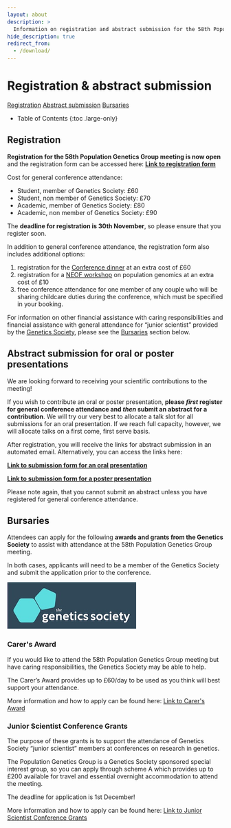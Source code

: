 ```yaml
---
layout: about
description: >
  Information on registration and abstract submission for the 58th Population Genetics Group meeting
hide_description: true
redirect_from:
  - /download/
---
```


# Registration & abstract submission

[Registration](#registration) [Abstract submission](#abstract-submission-for-oral-or-poster-presentations) [Bursaries](#bursaries)

- Table of Contents
{:toc .large-only}

## Registration

**Registration for the 58th Population Genetics Group meeting is now open** and the registration form can be accessed here: [**Link to registration form**](https://onlineshop.shef.ac.uk/conferences-and-events/faculty-of-science/school-of-biosciences/population-genetics-group-annual-conference-popgroup58)

Cost for general conference attendance:
- Student, member of Genetics Society: £60
- Student, non member of Genetics Society: £70
- Academic, member of Genetics Society: £80
- Academic, non member of Genetics Society: £90

The **deadline for registration is 30th November**, so please ensure that you register soon.

In addition to general conference attendance, the registration form also includes additional options:
1. registration for the [Conference dinner](/program.md/#conference-dinner) at an extra cost of £60
2. registration for a [NEOF workshop](/program.md/#workshop) on population genomics at an extra cost of £10
3. free conference attendance for one member of any couple who will be sharing childcare duties during the conference, which must be specified in your booking.

For information on other financial assistance with caring responsibilities and financial assistance with general attendance for “junior scientist” provided by the [Genetics Society](/assets/img/GSLogoFCOD.jpg), please see the [Bursaries](#bursaries) section below.


## Abstract submission for oral or poster presentations

We are looking forward to receiving your scientific contributions to the meeting! 

If you wish to contribute an oral or poster presentation, **please *first* register for general conference attendance and *then* submit an abstract for a contribution**. We will try our very best to allocate a talk slot for all submissions for an oral presentation. If we reach full capacity, however, we will allocate talks on a first come, first serve basis. 

After registration, you will receive the links for abstract submission in an automated email. Alternatively, you can access the links here:

[**Link to submission form for an oral presentation**](https://forms.gle/whVTCAw1sAfSNvaS8)

[**Link to submission form for a poster presentation**](https://docs.google.com/forms/d/e/1FAIpQLScurtt9OiS93gHdS1gb8rX9yPeQefiaB9_l01cpBiJY62_AOw/viewform)

Please note again, that you cannot submit an abstract unless you have registered for general conference attendance.

## Bursaries

Attendees can apply for the following **awards and grants from the Genetics Society** to assist with attendance at the 58th Population Genetics Group meeting.

In both cases, applicants will need to be a member of the Genetics Society and submit the application prior to the conference.

![Genetics Society](/assets/img/GSLogoFCOD.jpg)

### Carer's Award

If you would like to attend the 58th Population Genetics Group meeting but have caring responsibilities, the Genetics Society may be able to help.

The Carer’s Award provides up to £60/day to be used as you think will best support your attendance.

More information and how to apply can be found here: [Link to Carer's Award](https://genetics.org.uk/grants/carers-award/)

### Junior Scientist Conference Grants

The purpose of these grants is to support the attendance of Genetics Society “junior scientist” members at conferences on research in genetics.

The Population Genetics Group is a Genetics Society sponsored special interest group, so you can apply through scheme A which provides up to £200 available for travel and essential overnight accommodation to attend the meeting.

The deadline for application is 1st December!

More information and how to apply can be found here: [Link to Junior Scientist Conference Grants](https://genetics.org.uk/grants/junior-scientist-conference-grants/)